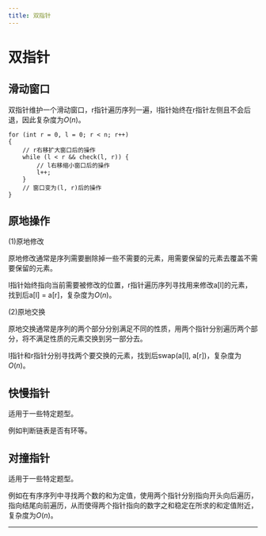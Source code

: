 ```yaml
---
title: 双指针
---
```


# 双指针

<script type="text/javascript" src="/include/head.js"></script>

## 滑动窗口

双指针维护一个滑动窗口，r指针遍历序列一遍，l指针始终在r指针左侧且不会后退，因此复杂度为$O(n)$。

```
for (int r = 0, l = 0; r < n; r++)
{
    // r右移扩大窗口后的操作
    while (l < r && check(l, r)) {
        // l右移缩小窗口后的操作
        l++;
    }
    // 窗口变为(l, r)后的操作
}
```

## 原地操作

(1)原地修改

原地修改通常是序列需要删除掉一些不需要的元素，用需要保留的元素去覆盖不需要保留的元素。

l指针始终指向当前需要被修改的位置，r指针遍历序列寻找用来修改a[l]的元素，找到后a[l] = a[r]，复杂度为$O(n)$。

(2)原地交换

原地交换通常是序列的两个部分分别满足不同的性质，用两个指针分别遍历两个部分，将不满足性质的元素交换到另一部分去。

l指针和r指针分别寻找两个要交换的元素，找到后swap(a[l], a[r])，复杂度为$O(n)$。

## 快慢指针

适用于一些特定题型。

例如判断链表是否有环等。

## 对撞指针

适用于一些特定题型。

例如在有序序列中寻找两个数的和为定值，使用两个指针分别指向开头向后遍历，指向结尾向前遍历，从而使得两个指针指向的数字之和稳定在所求的和定值附近，复杂度为$O(n)$。

---

<script type="text/javascript" src="/include/tail.js"></script>
